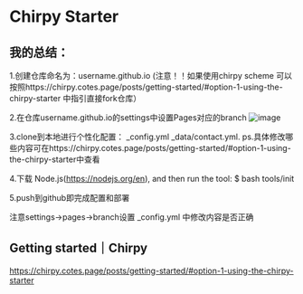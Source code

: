# Chirpy Starter
## 我的总结：
1.创建仓库命名为：username.github.io
(注意！！如果使用chirpy scheme 可以按照https://chirpy.cotes.page/posts/getting-started/#option-1-using-the-chirpy-starter 中指引直接fork仓库）

2.在仓库username.github.io的settings中设置Pages对应的branch
![image](https://github.com/ff273/ff273.github.io/assets/102291200/b30ce465-b1d9-4762-b3c1-8285cb233c2c)

3.clone到本地进行个性化配置：
 _config.yml 
 _data/contact.yml.
 ps.具体修改哪些内容可在https://chirpy.cotes.page/posts/getting-started/#option-1-using-the-chirpy-starter中查看

4.下载 Node.js(https://nodejs.org/en), and then run the tool:
$ bash tools/init

5.push到github即完成配置和部署
 
注意settings->pages->branch设置
 _config.yml 中修改内容是否正确

 ## Getting started｜Chirpy
 https://chirpy.cotes.page/posts/getting-started/#option-1-using-the-chirpy-starter
